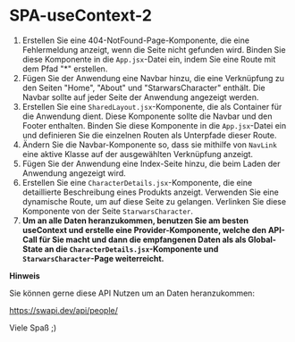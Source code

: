 # SPA-useContext-2

1.  Erstellen Sie eine 404-NotFound-Page-Komponente, die eine Fehlermeldung anzeigt, wenn die Seite nicht gefunden wird. Binden Sie diese Komponente in die `App.jsx`-Datei ein, indem Sie eine Route mit dem Pfad "\*" erstellen.
2.  Fügen Sie der Anwendung eine Navbar hinzu, die eine Verknüpfung zu den Seiten "Home", "About" und "StarwarsCharacter" enthält. Die Navbar sollte auf jeder Seite der Anwendung angezeigt werden.
3.  Erstellen Sie eine `SharedLayout.jsx`-Komponente, die als Container für die Anwendung dient. Diese Komponente sollte die Navbar und den Footer enthalten. Binden Sie diese Komponente in die `App.jsx`-Datei ein und definieren Sie die einzelnen Routen als Unterpfade dieser Route.
4.  Ändern Sie die Navbar-Komponente so, dass sie mithilfe von `NavLink` eine aktive Klasse auf der ausgewählten Verknüpfung anzeigt.
5.  Fügen Sie der Anwendung eine Index-Seite hinzu, die beim Laden der Anwendung angezeigt wird.
6.  Erstellen Sie eine `CharacterDetails.jsx`-Komponente, die eine detaillierte Beschreibung eines Produkts anzeigt. Verwenden Sie eine dynamische Route, um auf diese Seite zu gelangen. Verlinken Sie diese Komponente von der Seite `StarwarsCharacter`.
7.  **Um an alle Daten heranzukommen, benutzen Sie am besten useContext und erstelle eine Provider-Komponente, welche den API-Call für Sie macht und dann die empfangenen Daten als als Global-State an die `CharacterDetails.jsx`-Komponente und `StarwarsCharacter`-Page weiterreicht.**

**Hinweis**

Sie können gerne diese API Nutzen um an Daten heranzukommen:

https://swapi.dev/api/people/

Viele Spaß ;)
